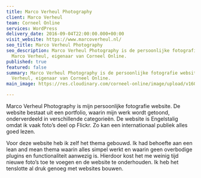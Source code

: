 ```yaml
---
title: Marco Verheul Photography
client: Marco Verheul
team: Corneel Online
services: WordPress
delivery_date: 2016-09-04T22:00:00.000+00:00
visit_website: https://www.marcoverheul.nl/
seo_title: Marco Verheul Photography
seo_description: Marco Verheul Photography is de persoonlijke fotografie website van
  Marco Verheul, eigenaar van Corneel Online.
published: true
featured: false
summary: Marco Verheul Photography is de persoonlijke fotografie website van Marco
  Verheul, eigenaar van Corneel Online.
main_image: https://res.cloudinary.com/corneel-online/image/upload/v1602856411/corneel/marcoverheul-home_oj2fzs.jpg

---
```

Marco Verheul Photography is mijn persoonlijke fotografie website. De website bestaat uit een portfolio, waarin mijn werk wordt getoond, onderverdeeld in verschillende categorieën. De website is Engelstalig omdat ik vaak foto’s deel op Flickr. Zo kan een internationaal publiek alles goed lezen.

Voor deze website heb ik zelf het thema gebouwd. Ik had behoefte aan een lean and mean thema waarin alles simpel werkt en waarin geen overbodige plugins en functionaliteit aanwezig is. Hierdoor kost het me weinig tijd nieuwe foto’s toe te voegen en de website te onderhouden. Ik heb het tenslotte al druk genoeg met websites bouwen.